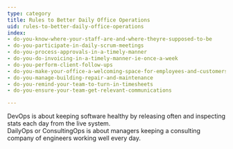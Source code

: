 ```yaml
---
type: category
title: Rules to Better Daily Office Operations
uid: rules-to-better-daily-office-operations
index:
- do-you-know-where-your-staff-are-and-where-theyre-supposed-to-be
- do-you-participate-in-daily-scrum-meetings
- do-you-process-approvals-in-a-timely-manner
- do-you-do-invoicing-in-a-timely-manner-ie-once-a-week
- do-you-perform-client-follow-ups
- do-you-make-your-office-a-welcoming-space-for-employees-and-customers
- do-you-manage-building-repair-and-maintenance
- do-you-remind-your-team-to-turn-in-timesheets
- do-you-ensure-your-team-get-relevant-communications

---
```


<p>​DevOps is about keeping software healthy by releasing often and inspecting stats each day from the live system.<br>DailyOps or ConsultingOps is about managers keeping a consulting company of engineers working well every day.&#160;<br><br></p>

